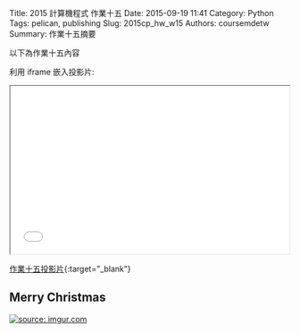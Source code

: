 Title: 2015 計算機程式 作業十五
Date: 2015-09-19 11:41
Category: Python
Tags: pelican, publishing
Slug: 2015cp_hw_w15
Authors: coursemdetw
Summary: 作業十五摘要

以下為作業十五內容

利用 iframe 嵌入投影片:

<iframe src="40423120_cp_w15_p.html" width="500" height="300"></iframe>

[作業十五投影片](40423120_cp_w15_p.html){:target="_blank"}

Merry Christmas
------------------------------------------------
<a href="http://imgur.com/U56jDLx"><img src="http://i.imgur.com/U56jDLx.png" title="source: imgur.com" /></a>